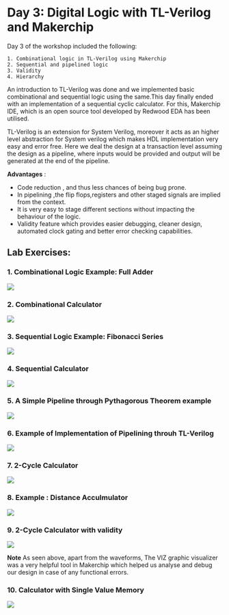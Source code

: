 # Day 3: Digital Logic with TL-Verilog and Makerchip

Day 3 of the workshop included the following:

    1. Combinational logic in TL-Verilog using Makerchip
    2. Sequential and pipelined logic
    3. Validity
    4. Hierarchy


An introduction to TL-Verilog was done and we implemented basic combinational and sequential logic using the same.This day finally ended with an implementation of a sequential cyclic calculator. For this, Makerchip IDE, which is an open source tool developed by Redwood EDA has been utilised.
  
  TL-Verilog is an extension for System Verilog, moreover it acts as an higher level abstraction for System verilog which makes HDL implementation very easy and error free. Here we deal the design at a transaction level assuming the design as a pipeline, where inputs would be provided and output will be generated at the end of the pipeline. 
  
  **Advantages** : 
   - Code reduction , and thus less chances of being bug prone.
   - In pipelining ,the flip flops,registers and other staged signals are implied from the context. 
   - It is very easy to stage different sections without impacting the behaviour of the logic.
   - Validity feature which provides easier debugging, cleaner design, automated clock gating and better error checking capabilities.
    
  ## Lab Exercises:
  
  ### 1. Combinational Logic Example: Full Adder
  
  ![](https://github.com/RISCV-MYTH-WORKSHOP/RISC-V-CPU-Core-using-TL-Verilog/blob/master/Day_3/Lab_outputs/Full_Adder_Ckt.JPG)
  
  
  
  ### 2. Combinational Calculator
  
  ![](https://github.com/RISCV-MYTH-WORKSHOP/RISC-V-CPU-Core-using-TL-Verilog/blob/master/Day_3/Lab_outputs/Combinational_calculator.JPG)
  
  
  
  ### 3. Sequential Logic Example: Fibonacci Series
  
  ![](https://github.com/RISCV-MYTH-WORKSHOP/RISC-V-CPU-Core-using-TL-Verilog/blob/master/Day_3/Lab_outputs/Fibonacci_sequence_using_pipeline.JPG)
  
  
  
  ### 4. Sequential Calculator
  
  ![](https://github.com/RISCV-MYTH-WORKSHOP/RISC-V-CPU-Core-using-TL-Verilog/blob/master/Day_3/Lab_outputs/Sequential_calculator.JPG)
  
  

  ### 5. A Simple Pipeline through Pythagorous Theorem example
  
  ![](https://github.com/RISCV-MYTH-WORKSHOP/RISC-V-CPU-Core-using-TL-Verilog/blob/master/Day_3/Lab_outputs/Pythagorean_example_validity_check2.JPG)
  
  
  
  ### 6. Example of Implementation of Pipelining throuh TL-Verilog
  
  ![](https://github.com/RISCV-MYTH-WORKSHOP/RISC-V-CPU-Core-using-TL-Verilog/blob/master/Day_3/Lab_outputs/Implement_basic_pipeline.JPG)
  
  
      
  ### 7. 2-Cycle Calculator
  
  ![](https://github.com/RISCV-MYTH-WORKSHOP/RISC-V-CPU-Core-using-TL-Verilog/blob/master/Day_3/Lab_outputs/2-cycle_calculator.JPG)
  
  
  
  ### 8. Example : Distance Acculmulator
  
  ![](https://github.com/RISCV-MYTH-WORKSHOP/RISC-V-CPU-Core-using-TL-Verilog/blob/master/Day_3/Lab_outputs/Distance_accumulator.JPG)
  
  
  
  ### 9. 2-Cycle Calculator with validity
  
  ![](https://github.com/RISCV-MYTH-WORKSHOP/RISC-V-CPU-Core-using-TL-Verilog/blob/master/Day_3/Lab_outputs/2-cycle%20calculator%20with%20validity%20final%20output.JPG)
  
   **Note** As seen above, apart from the waveforms, The VIZ graphic visualizer was a very helpful tool in Makerchip which helped us analyse and debug our design in case of any functional errors.
  
  
  
  ### 10. Calculator with Single Value Memory
  
  ![](https://github.com/RISCV-MYTH-WORKSHOP/RISC-V-CPU-Core-using-TL-Verilog/blob/master/Day_3/Lab_outputs/2-cycle%20calculator%20with%20single%20value%20memory.JPG)
  
  
